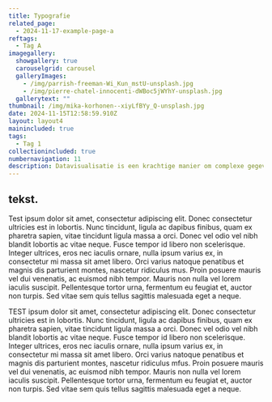 ```yaml
---
title: Typografie
related_page:
  - 2024-11-17-example-page-a
reftags:
  - Tag A
imagegallery:
  showgallery: true
  carouselgrid: carousel
  galleryImages:
    - /img/parrish-freeman-Wi_Kun_mstU-unsplash.jpg
    - /img/pierre-chatel-innocenti-dWBoc5jWYhY-unsplash.jpg
  gallerytext: ""
thumbnail: /img/mika-korhonen--xiyLfBYy_Q-unsplash.jpg
date: 2024-11-15T12:58:59.910Z
layout: layout4
mainincluded: true
tags:
  - Tag 1
collectionincluded: true
numbernavigation: 11
description: Datavisualisatie is een krachtige manier om complexe gegevens inzichtelijk te maken. Door data visueel te presenteren, kunnen patronen, trends en inzichten duidelijk naar voren komen die anders verborgen blijven in een wirwar van cijfers. Als introductie tot deze belangrijke design-tak krijgen wij de opdracht een week lang data te verzamelen over ons eigen leven, en deze vervolgens om te zetten in een duidelijke datavisualisatie. We hebben zo niet alleen geleerd hoe we bestaande data kunnen analyseren, maar ook hoe we zelf gegevens verzamelen, verwerken en presenteren.
---
```

## **tekst.**

Test ipsum dolor sit amet, consectetur adipiscing elit. Donec consectetur ultricies est in lobortis. Nunc tincidunt, ligula ac dapibus finibus, quam ex pharetra sapien, vitae tincidunt ligula massa a orci. Donec vel odio vel nibh blandit lobortis ac vitae neque. Fusce tempor id libero non scelerisque. Integer ultrices, eros nec iaculis ornare, nulla ipsum varius ex, in consectetur mi massa sit amet libero. Orci varius natoque penatibus et magnis dis parturient montes, nascetur ridiculus mus. Proin posuere mauris vel dui venenatis, ac euismod nibh tempor. Mauris non nulla vel lorem iaculis suscipit. Pellentesque tortor urna, fermentum eu feugiat et, auctor non turpis. Sed vitae sem quis tellus sagittis malesuada eget a neque.

 TEST ipsum dolor sit amet, consectetur adipiscing elit. Donec consectetur ultricies est in lobortis. Nunc tincidunt, ligula ac dapibus finibus, quam ex pharetra sapien, vitae tincidunt ligula massa a orci. Donec vel odio vel nibh blandit lobortis ac vitae neque. Fusce tempor id libero non scelerisque. Integer ultrices, eros nec iaculis ornare, nulla ipsum varius ex, in consectetur mi massa sit amet libero. Orci varius natoque penatibus et magnis dis parturient montes, nascetur ridiculus mfus. Proin posuere mauris vel dui venenatis, ac euismod nibh tempor. Mauris non nulla vel lorem iaculis suscipit. Pellentesque tortor urna, fermentum eu feugiat et, auctor non turpis. Sed vitae sem quis tellus sagittis malesuada eget a neque.